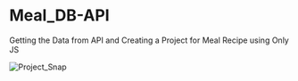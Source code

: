 # Meal_DB-API
 Getting the Data from API and Creating a Project for Meal Recipe  using Only JS
 
 
 
![Project_Snap](https://user-images.githubusercontent.com/41503134/228959886-c113dc70-e724-4621-ba59-d3af0ffd2ce1.png)
